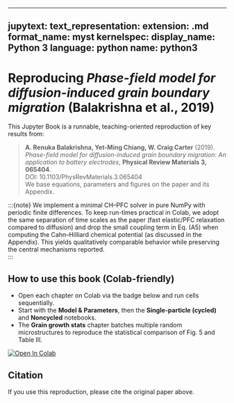 
---
jupytext:
  text_representation:
    extension: .md
    format_name: myst
kernelspec:
  display_name: Python 3
  language: python
  name: python3
---

# Reproducing *Phase-field model for diffusion-induced grain boundary migration* (Balakrishna et al., 2019)

This Jupyter Book is a runnable, teaching-oriented reproduction of key results from:

> **A. Renuka Balakrishna, Yet-Ming Chiang, W. Craig Carter** (2019). *Phase-field model for diffusion-induced grain boundary migration: An application to battery electrodes*, **Physical Review Materials 3, 065404**.  
> DOI: 10.1103/PhysRevMaterials.3.065404  
> We base equations, parameters and figures on the paper and its Appendix.  

:::{note}
We implement a minimal CH–PFC solver in pure NumPy with periodic finite differences. To keep run-times practical in Colab, we adopt the same separation of time scales as the paper (fast elastic/PFC relaxation compared to diffusion) and drop the small coupling term in Eq. (A5) when computing the Cahn–Hilliard chemical potential (as discussed in the Appendix). This yields qualitatively comparable behavior while preserving the central mechanisms reported.  
:::

## How to use this book (Colab-friendly)

- Open each chapter on Colab via the badge below and run cells sequentially.  
- Start with the **Model & Parameters**, then the **Single-particle (cycled)** and **Noncycled** notebooks.  
- The **Grain growth stats** chapter batches multiple random microstructures to reproduce the statistical comparison of Fig. 5 and Table III.

[![Open In Colab](https://colab.research.google.com/assets/colab-badge.svg)](https://colab.research.google.com/github/your-repo/chpfc_jupyter_book)

## Citation
If you use this reproduction, please cite the original paper above.
